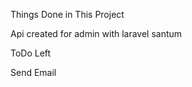 Things Done in This Project


Api created for admin with laravel santum 





ToDo Left

Send Email
